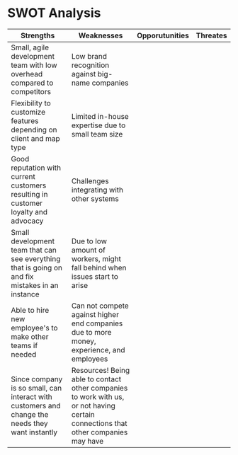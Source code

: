 # SWOT Analysis

| Strengths | Weaknesses | Opporutunities | Threates |
| -- | -- | -- | -- |
| Small, agile development team with low overhead compared to competitors | Low brand recognition against big-name companies |
| Flexibility to customize features depending on client and map type | Limited in-house expertise due to small team size |
| Good reputation with current customers resulting in customer loyalty and advocacy | Challenges integrating with other systems |
| Small development team that can see everything that is going on and fix mistakes in an instance | Due to low amount of workers, might fall behind when issues start to arise |
| Able to hire new employee's to make other teams if needed | Can not compete against higher end companies due to more money, experience, and employees |
| Since company is so small, can interact with customers and change the needs they want instantly | Resources! Being able to contact other companies to work with us, or not having certain connections that other companies may have |